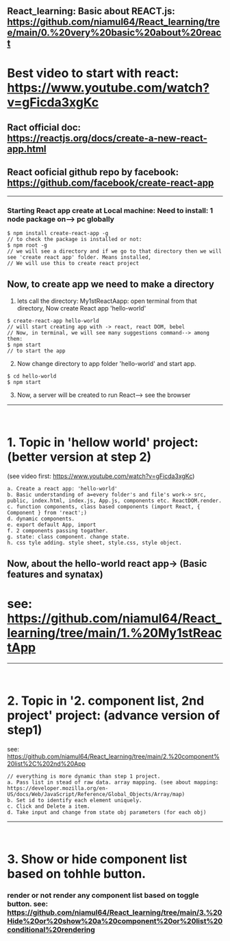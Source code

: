 ## React_learning: Basic about REACT.js: https://github.com/niamul64/React_learning/tree/main/0.%20very%20basic%20about%20react
# Best video to start with react: https://www.youtube.com/watch?v=gFicda3xgKc <br>
## Ract official doc: https://reactjs.org/docs/create-a-new-react-app.html
## React ooficial github repo by facebook: https://github.com/facebook/create-react-app
<hr>

### Starting React app create at Local machine: Need to install: 1 node package on--> pc globally
```
$ npm install create-react-app -g
// to check the package is installed or not:
$ npm root -g
// we will see a directory and if we go to that directory then we will see 'create react app' folder. Means installed,
// We will use this to create react project
```
## Now, to create app we need to make a directory 
1. lets call the directory: My1stReactAapp: open terminal from that directory, Now create React app 'hello-world'
```
$ create-react-app hello-world
// will start creating app with -> react, react DOM, bebel
// Now, in terminal, we will see many suggestions command--> among them:
$ npm start 
// to start the app
```
2. Now change directory to app folder 'hello-world' and start app.
```
$ cd hello-world
$ npm start 
```
3. Now, a server will be created to run React--> see the browser
<hr><br>

# 1. Topic in 'hellow world' project: (better version at step 2)
(see video first: https://www.youtube.com/watch?v=gFicda3xgKc)
```
a. Create a react app: 'hello-world'
b. Basic understanding of a=every folder's and file's work-> src, public, index.html, index.js, App.js, components etc. ReactDOM.render.
c. function components, class based components (import React, { Component } from 'react';)
d. dynamic components.
e. export default App, import 
f. 2 components passing togather.
g. state: class component. change state.
h. css tyle adding. style sheet, style.css, style object.
```
## Now, about the hello-world react app-> (Basic features and synatax)
# see:  https://github.com/niamul64/React_learning/tree/main/1.%20My1stReactApp
<hr><br>

# 2. Topic in '2. component list, 2nd project' project: (advance version of step1)
see: https://github.com/niamul64/React_learning/tree/main/2.%20component%20list%2C%202nd%20App

```
// everything is more dynamic than step 1 project.
a. Pass list in stead of raw data. array mapping. (see about mapping: https://developer.mozilla.org/en-US/docs/Web/JavaScript/Reference/Global_Objects/Array/map)
b. Set id to identify each element uniquely.
c. Click and Delete a item.
d. Take input and change from state obj parameters (for each obj) 
```
<hr><br>

# 3. Show or hide component list based on tohhle button.
### render or not render any component list based on toggle button. see: https://github.com/niamul64/React_learning/tree/main/3.%20Hide%20or%20show%20a%20component%20or%20list%20conditional%20rendering

